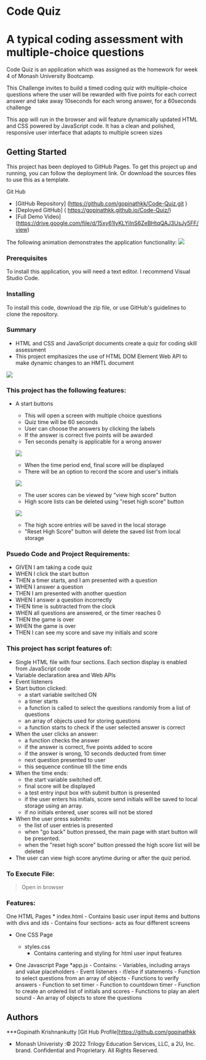 # Code Quiz

# A typical coding assessment with multiple-choice questions 

Code Quiz is an application which was assigned as the homework for week 4 of Monash University Bootcamp.

This Challenge invites to build a timed coding quiz with multiple-choice questions where the user will be rewarded with five points for each correct answer and take away 10seconds for each wrong answer, for a 60seconds challenge 

This app will run in the browser and will feature dynamically updated HTML and CSS powered by JavaScript code. It has a clean and polished, responsive user interface that adapts to multiple screen sizes



## Getting Started

This project has been deployed to GitHub Pages. To get this project up and running, you can follow the deployment link. Or download the sources files to use this as a template.

Git Hub 

* [GitHub Repository] (https://github.com/gopinathkk/Code-Quiz.git )
* [Deployed GitHub] ( https://gopinathkk.github.io/Code-Quiz/)
* [Full Demo Video] (https://drive.google.com/file/d/15xy61lyKLYiInS6ZeBHtqQAJ3UsJy5FF/view)

The following animation demonstrates the application functionality:
![](Assets/Animation.gif)



### Prerequisites

To install this application, you will need a text editor. I recommend Visual Studio Code. 

### Installing

To install this code, download the zip file, or use GitHub's guidelines to clone the repository. 

### Summary
* HTML and CSS and JavaScript documents create a quiz for coding skill assessment 
* This project emphasizes the use of HTML DOM Element Web API to make dynamic changes to an HMTL document

![](Assets/images/frontpage.png)


### This project has the following features: 
* A start buttons
    - This will open a screen with multiple choice questions
    - Quiz time will be 60 seconds
    - User can choose the answers by clicking the labels
    - If the answer is correct five points will be awarded 
    - Ten seconds penalty is applicable for a wrong answer

    ![](Assets/images/questions.png)

    - When the time period end, final score will be displayed
    - There will be an option to record the score and user's initials

    ![](Assets/images/score.png)

    - The user scores can be viewed by "view high score" button
    - High score lists can be deleted using "reset high score" button  

    ![](Assets/images/highscore.png)

    - The high score entries will be saved in the local storage
    - "Reset High Score" button will delete the saved list from local storage

    



### Psuedo Code and Project Requirements: 

* GIVEN I am taking a code quiz
* WHEN I click the start button
* THEN a timer starts, and I am presented with a question
* WHEN I answer a question
* THEN I am presented with another question
* WHEN I answer a question incorrectly
* THEN time is subtracted from the clock
* WHEN all questions are answered, or the timer reaches 0
* THEN the game is over
* WHEN the game is over
* THEN I can see my score and save my initials and score




### This project has script features of:
* Single HTML file with four sections. Each section display is enabled from JavaScript code
* Variable declaration area and Web APIs
* Event listeners 
* Start button clicked:
   - a start variable switched ON
   - a timer starts
   - a function is called to select the questions randomly from a list of questions 
   - an array of objects used for storing questions
   - a function starts to check if the user selected answer is correct
* When the user clicks an answer:
   - a function checks the answer
   - if the answer is correct, five points added to score
   - if the answer is wrong, 10 seconds deducted from timer
   - next question presented to user
   - this sequence continue till the time ends
* When the time ends:
   - the start variable switched off.
   - final score will be displayed
   - a test entry input box with submit button is presented
   - if the user enters his initials, score send initials will be saved to local     storage using an array.
   - if no initials entered, user scores will not be stored
* When the user press submits:
   - the list of user entries is presented
   - when "go back" button pressed, the main page with start button will be presented.
   - when the "reset high score" button pressed the high score list will be deleted
* The user can view high score anytime during or after the quiz period.



### To Execute File:
> Open in browser

### Features: 
One HTML Pages
    * index.html 
        - Contains basic user input items and buttons with divs and ids
        - Contains four sections- acts as four different screens
* One CSS Page
    * styles.css
        * Contains cantering and styling for html user input features

        
* One Javascript Page
    *app.js
        - Contains: 
        - Variables, including arrays and value placeholders
        - Event listeners
        - if/else if statements
        - Function to select questions from an array of objects
        - Functions to verify answers
        - Function to set timer
        - Function to countdown timer
        - Function to create an ordered list of initials and scores
        - Functions to play an alert sound
        - An array of objects to store the questions



## Authors
***Gopinath Krishnankutty [Git Hub Profile]https://github.com/gopinathkk
* Monash Univeristy :© 2022 Trilogy Education Services, LLC, a 2U, Inc. brand. Confidential and Proprietary. All Rights Reserved.


